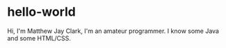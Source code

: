 # hello-world

Hi, I'm Matthew Jay Clark, I'm an amateur programmer.
I know some Java and some HTML/CSS.
